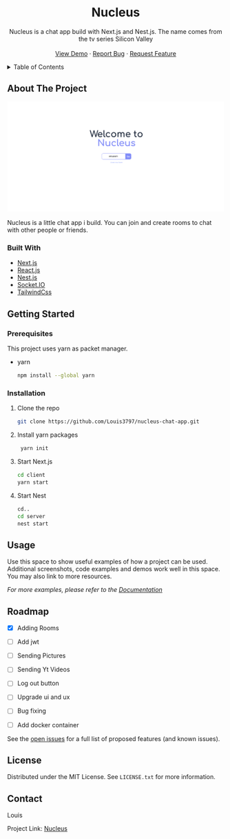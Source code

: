 <div id="top"></div>


<!-- PROJECT LOGO -->
<br />
<div align="center">


  <h1 align="center">Nucleus</h1>
 
  <p align="center">
    Nucleus is a chat app build with Next.js and Nest.js. The name comes from the tv series Silicon Valley
    <br />
    <br />
    <a href="https://github.com/Louis3797/nucleus-chat-app">View Demo</a>
    ·
    <a href="https://github.com/Louis3797/nucleus-chat-app/issues">Report Bug</a>
    ·
    <a href="https://github.com/Louis3797/nucleus-chat-app/issues">Request Feature</a>
  </p>
</div>



<!-- TABLE OF CONTENTS -->
<details>
  <summary>Table of Contents</summary>
  <ol>
    <li>
      <a href="#about-the-project">About The Project</a>
      <ul>
        <li><a href="#built-with">Built With</a></li>
      </ul>
    </li>
    <li>
      <a href="#getting-started">Getting Started</a>
      <ul>
        <li><a href="#prerequisites">Prerequisites</a></li>
        <li><a href="#installation">Installation</a></li>
      </ul>
    </li>
    <li><a href="#roadmap">Roadmap</a></li>
    <li><a href="#license">License</a></li>
    <li><a href="#contact">Contact</a></li>
  </ol>
</details>



<!-- ABOUT THE PROJECT -->
## About The Project

![homescreen][product-screenshot]

Nucleus is a little chat app i build. You can join and create rooms to chat with other people or friends.





### Built With

* [Next.js](https://nextjs.org/)
* [React.js](https://reactjs.org/)
* [Nest.js](https://nestjs.com/)
* [Socket.IO](https://socket.io/)
* [TailwindCss](https://tailwindcss.com/)




<!-- GETTING STARTED -->
## Getting Started

### Prerequisites

This project uses yarn as packet manager. 

* yarn
  ```sh
  npm install --global yarn
  ```

### Installation

1. Clone the repo
   ```sh
   git clone https://github.com/Louis3797/nucleus-chat-app.git
   ```
2. Install yarn packages
   ```sh
    yarn init
   ```
3. Start Next.js 
   ```sh
   cd client
   yarn start
   ```
4. Start Nest
   ```sh
   cd..
   cd server
   nest start
   ```




<!-- USAGE EXAMPLES -->
## Usage

Use this space to show useful examples of how a project can be used. Additional screenshots, code examples and demos work well in this space. You may also link to more resources.

_For more examples, please refer to the [Documentation](https://example.com)_





<!-- ROADMAP -->
## Roadmap

- [x] Adding Rooms 
- [ ] Add jwt
- [ ] Sending Pictures
- [ ] Sending Yt Videos
- [ ] Log out button
- [ ] Upgrade ui and ux
- [ ] Bug fixing
- [ ] Add docker container


See the [open issues](https://github.com/Louis3797/nucleus-chat-app/issues) for a full list of proposed features (and known issues).



<!-- LICENSE -->
## License

Distributed under the MIT License. See `LICENSE.txt` for more information.





<!-- CONTACT -->
## Contact

Louis

Project Link: [Nucleus](https://github.com/Louis3797/nucleus-chat-app)




<!-- MARKDOWN LINKS & IMAGES -->
<!-- https://www.markdownguide.org/basic-syntax/#reference-style-links -->

[product-screenshot]: assets/app.png

